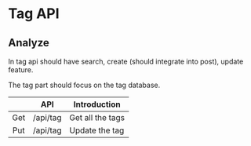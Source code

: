 # Tag API

## Analyze

In tag api should have search, create (should integrate into post), update feature.

The tag part should focus on the tag database.

|     | API      | Introduction     |
|:---:|----------|------------------|
| Get | /api/tag | Get all the tags |
| Put | /api/tag | Update the tag   |
